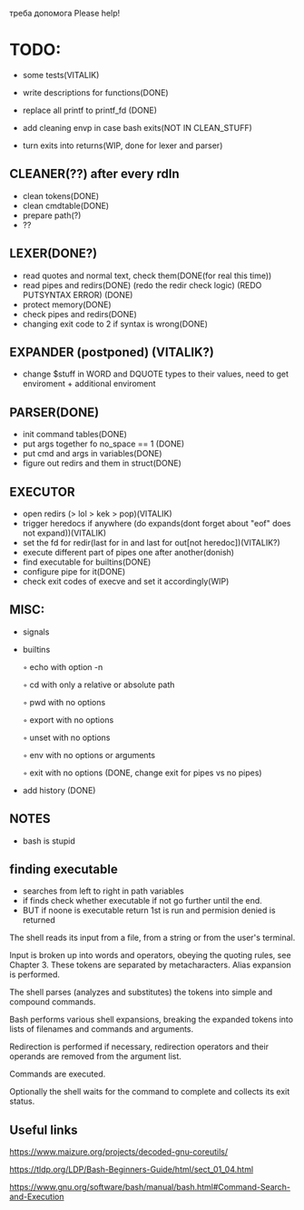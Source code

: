 треба допомога
Please help!



# TODO:

- some tests(VITALIK)

- write descriptions for functions(DONE)
- replace all printf to printf_fd (DONE)
- add cleaning envp in case bash exits(NOT IN CLEAN_STUFF)
- turn exits into returns(WIP, done for lexer and parser)


## CLEANER(??) after every rdln
- clean tokens(DONE)
- clean cmdtable(DONE)
- prepare path(?)
- ??

## LEXER(DONE?)
-	read quotes and normal text, check them(DONE(for real this time))
-	read pipes and redirs(DONE) (redo the redir check logic) (REDO PUTSYNTAX ERROR) (DONE)
-	protect memory(DONE)
-	check pipes and redirs(DONE)
-   changing exit code to 2 if syntax is wrong(DONE)

## EXPANDER (postponed) (VITALIK?)
- change $stuff in WORD and DQUOTE types to their values, need to get enviroment + additional enviroment

## PARSER(DONE)
- init command tables(DONE)
- put args together fo no_space == 1 (DONE)
- put cmd and args in variables(DONE)
- figure out redirs and them in struct(DONE)


 ## EXECUTOR
- open redirs (> lol > kek > pop)(VITALIK)
- trigger heredocs if anywhere (do expands(dont forget about "eof" does not expand))(VITALIK)
- set the fd for redir(last for in and last for out[not heredoc])(VITALIK?)
- execute different part of pipes one after another(donish)
- find executable for builtins(DONE)
- configure pipe for it(DONE)
- check exit codes of execve and set it accordingly(WIP)



## MISC:

- signals

- builtins

    ◦ echo with option -n

    ◦ cd with only a relative or absolute path

    ◦ pwd with no options

    ◦ export with no options

    ◦ unset with no options

    ◦ env with no options or arguments

    ◦ exit with no options (DONE, change exit for pipes vs no pipes)

- add history (DONE)



## NOTES
- bash is stupid
## finding executable
- searches from left to right in path variables
- if finds check whether executable if not go further until the end.
- BUT if noone is executable return 1st is run and permision denied is returned

The shell reads its input from a file, from a string or from the user's terminal.

Input is broken up into words and operators, obeying the quoting rules, see Chapter 3. These tokens are separated by metacharacters. Alias expansion is performed.

The shell parses (analyzes and substitutes) the tokens into simple and compound commands.

Bash performs various shell expansions, breaking the expanded tokens into lists of filenames and commands and arguments.

Redirection is performed if necessary, redirection operators and their operands are removed from the argument list.

Commands are executed.

Optionally the shell waits for the command to complete and collects its exit status.
## Useful links

https://www.maizure.org/projects/decoded-gnu-coreutils/

https://tldp.org/LDP/Bash-Beginners-Guide/html/sect_01_04.html

https://www.gnu.org/software/bash/manual/bash.html#Command-Search-and-Execution
